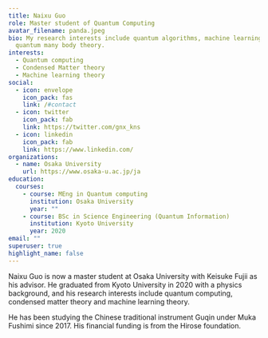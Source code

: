 ```yaml
---
title: Naixu Guo
role: Master student of Quantum Computing
avatar_filename: panda.jpeg
bio: My research interests include quantum algorithms, machine learning and
  quantum many body theory.
interests:
  - Quantum computing
  - Condensed Matter theory
  - Machine learning theory
social:
  - icon: envelope
    icon_pack: fas
    link: /#contact
  - icon: twitter
    icon_pack: fab
    link: https://twitter.com/gnx_kns
  - icon: linkedin
    icon_pack: fab
    link: https://www.linkedin.com/
organizations:
  - name: Osaka University
    url: https://www.osaka-u.ac.jp/ja
education:
  courses:
    - course: MEng in Quantum computing
      institution: Osaka University
      year: ""
    - course: BSc in Science Engineering (Quantum Information)
      institution: Kyoto University
      year: 2020
email: ""
superuser: true
highlight_name: false
---
```

Naixu Guo is now a master student at Osaka University with Keisuke Fujii as his advisor. He graduated from Kyoto University in 2020 with a physics background, and his research interests include quantum computing, condensed matter theory and machine learning theory. 

He has been studying the Chinese traditional instrument Guqin under Muka Fushimi since 2017. His financial funding is from the Hirose foundation.